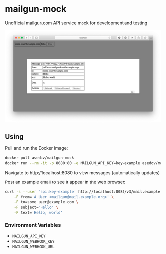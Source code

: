# mailgun-mock
Unofficial mailgun.com API service mock for development and testing

![Screenshot of mailgun-mock](screenshot.png)

## Using

Pull and run the Docker image:

```bash
docker pull asedov/mailgun-mock
docker run --rm -it -p 8080:80 -e MAILGUN_API_KEY=key-example asedov/mailgun-mock
```

Navigate to http://localhost:8080 to view messages (automatically updates)

Post an example email to see it appear in the web browser:

```bash
curl -s --user 'api:key-example' http://localhost:8080/v3/mail.example.org/messages \
    -F from='A User <mailgun@mail.example.org>' \
    -F to=some_user@example.com \
    -F subject='Hello' \
    -F text='Hello, world'
```

### Environment Variables

* `MAILGUN_API_KEY`
* `MAILGUN_WEBHOOK_KEY`
* `MAILGUN_WEBHOOK_URL`
